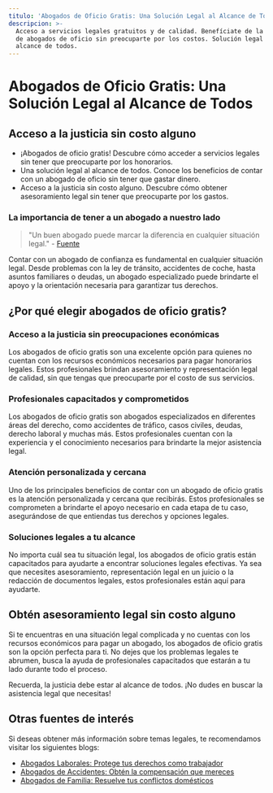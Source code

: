 ```yaml
---
titulo: 'Abogados de Oficio Gratis: Una Solución Legal al Alcance de Todos'
descripcion: >-
  Acceso a servicios legales gratuitos y de calidad. Benefíciate de la asesoría
  de abogados de oficio sin preocuparte por los costos. Solución legal al
  alcance de todos.
---
```


# Abogados de Oficio Gratis: Una Solución Legal al Alcance de Todos

## Acceso a la justicia sin costo alguno

- ¡Abogados de oficio gratis! Descubre cómo acceder a servicios legales sin tener que preocuparte por los honorarios.
- Una solución legal al alcance de todos. Conoce los beneficios de contar con un abogado de oficio sin tener que gastar dinero.
- Acceso a la justicia sin costo alguno. Descubre cómo obtener asesoramiento legal sin tener que preocuparte por los gastos.

### La importancia de tener a un abogado a nuestro lado

> "Un buen abogado puede marcar la diferencia en cualquier situación legal." - [Fuente](https://markdowntohtml.com)

Contar con un abogado de confianza es fundamental en cualquier situación legal. Desde problemas con la ley de tránsito, accidentes de coche, hasta asuntos familiares o deudas, un abogado especializado puede brindarte el apoyo y la orientación necesaria para garantizar tus derechos.

## ¿Por qué elegir abogados de oficio gratis?

### Acceso a la justicia sin preocupaciones económicas

Los abogados de oficio gratis son una excelente opción para quienes no cuentan con los recursos económicos necesarios para pagar honorarios legales. Estos profesionales brindan asesoramiento y representación legal de calidad, sin que tengas que preocuparte por el costo de sus servicios.

### Profesionales capacitados y comprometidos

Los abogados de oficio gratis son abogados especializados en diferentes áreas del derecho, como accidentes de tráfico, casos civiles, deudas, derecho laboral y muchas más. Estos profesionales cuentan con la experiencia y el conocimiento necesarios para brindarte la mejor asistencia legal.

### Atención personalizada y cercana

Uno de los principales beneficios de contar con un abogado de oficio gratis es la atención personalizada y cercana que recibirás. Estos profesionales se comprometen a brindarte el apoyo necesario en cada etapa de tu caso, asegurándose de que entiendas tus derechos y opciones legales.

### Soluciones legales a tu alcance

No importa cuál sea tu situación legal, los abogados de oficio gratis están capacitados para ayudarte a encontrar soluciones legales efectivas. Ya sea que necesites asesoramiento, representación legal en un juicio o la redacción de documentos legales, estos profesionales están aquí para ayudarte.

## Obtén asesoramiento legal sin costo alguno

Si te encuentras en una situación legal complicada y no cuentas con los recursos económicos para pagar un abogado, los abogados de oficio gratis son la opción perfecta para ti. No dejes que los problemas legales te abrumen, busca la ayuda de profesionales capacitados que estarán a tu lado durante todo el proceso.

Recuerda, la justicia debe estar al alcance de todos. ¡No dudes en buscar la asistencia legal que necesitas!

## Otras fuentes de interés

Si deseas obtener más información sobre temas legales, te recomendamos visitar los siguientes blogs:

- [Abogados Laborales: Protege tus derechos como trabajador](abogados-de-trabajo)
- [Abogados de Accidentes: Obtén la compensación que mereces](abogados-de-accidentes)
- [Abogados de Familia: Resuelve tus conflictos domésticos](abogados-de-familia)
